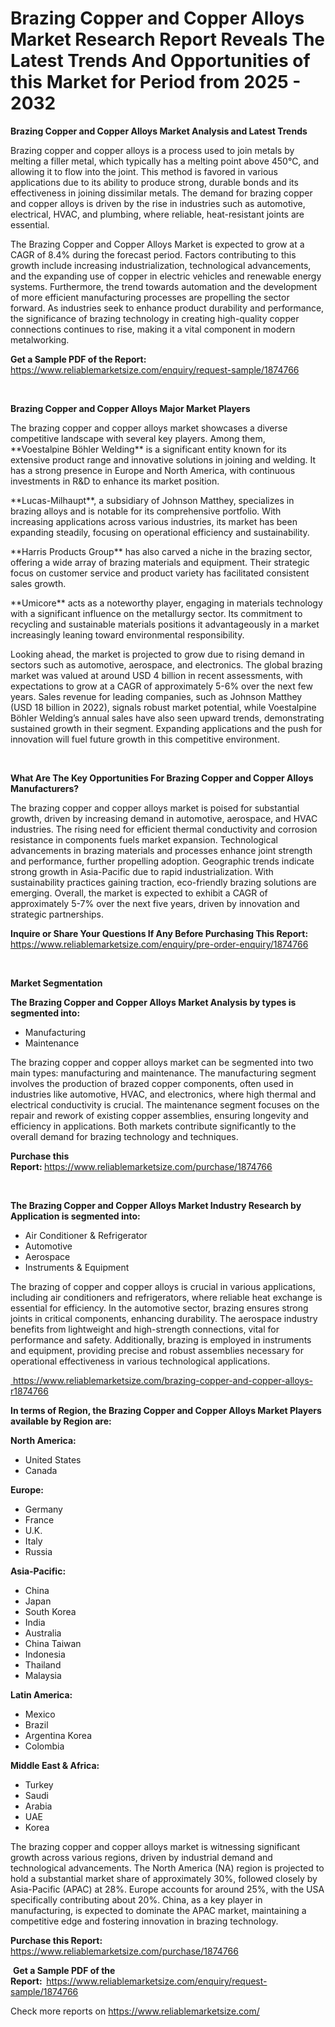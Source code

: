 <p><h1>Brazing Copper and Copper Alloys Market Research Report Reveals The Latest Trends And Opportunities of this Market for Period from 2025 - 2032</h1></p><p><strong>Brazing Copper and Copper Alloys Market Analysis and Latest Trends</strong></p>
<p><p>Brazing copper and copper alloys is a process used to join metals by melting a filler metal, which typically has a melting point above 450°C, and allowing it to flow into the joint. This method is favored in various applications due to its ability to produce strong, durable bonds and its effectiveness in joining dissimilar metals. The demand for brazing copper and copper alloys is driven by the rise in industries such as automotive, electrical, HVAC, and plumbing, where reliable, heat-resistant joints are essential.</p><p>The Brazing Copper and Copper Alloys Market is expected to grow at a CAGR of 8.4% during the forecast period. Factors contributing to this growth include increasing industrialization, technological advancements, and the expanding use of copper in electric vehicles and renewable energy systems. Furthermore, the trend towards automation and the development of more efficient manufacturing processes are propelling the sector forward. As industries seek to enhance product durability and performance, the significance of brazing technology in creating high-quality copper connections continues to rise, making it a vital component in modern metalworking.</p></p>
<p><strong>Get a Sample PDF of the Report:&nbsp;</strong> <a href="https://www.reliablemarketsize.com/enquiry/request-sample/1874766?utm_campaign=2233&utm_medium=2&utm_source=Github&utm_content=ia&utm_term=04022025&utm_id=brazing-copper-and-copper-alloys">https://www.reliablemarketsize.com/enquiry/request-sample/1874766</a></p>
<p>&nbsp;</p>
<p><strong>Brazing Copper and Copper Alloys Major Market Players</strong></p>
<p><p>The brazing copper and copper alloys market showcases a diverse competitive landscape with several key players. Among them, **Voestalpine Böhler Welding** is a significant entity known for its extensive product range and innovative solutions in joining and welding. It has a strong presence in Europe and North America, with continuous investments in R&D to enhance its market position.</p><p>**Lucas-Milhaupt**, a subsidiary of Johnson Matthey, specializes in brazing alloys and is notable for its comprehensive portfolio. With increasing applications across various industries, its market has been expanding steadily, focusing on operational efficiency and sustainability.</p><p>**Harris Products Group** has also carved a niche in the brazing sector, offering a wide array of brazing materials and equipment. Their strategic focus on customer service and product variety has facilitated consistent sales growth.</p><p>**Umicore** acts as a noteworthy player, engaging in materials technology with a significant influence on the metallurgy sector. Its commitment to recycling and sustainable materials positions it advantageously in a market increasingly leaning toward environmental responsibility.</p><p>Looking ahead, the market is projected to grow due to rising demand in sectors such as automotive, aerospace, and electronics. The global brazing market was valued at around USD 4 billion in recent assessments, with expectations to grow at a CAGR of approximately 5-6% over the next few years. Sales revenue for leading companies, such as Johnson Matthey (USD 18 billion in 2022), signals robust market potential, while Voestalpine Böhler Welding’s annual sales have also seen upward trends, demonstrating sustained growth in their segment. Expanding applications and the push for innovation will fuel future growth in this competitive environment.</p></p>
<p>&nbsp;</p>
<p><strong>What Are The Key Opportunities For Brazing Copper and Copper Alloys Manufacturers?</strong></p>
<p><p>The brazing copper and copper alloys market is poised for substantial growth, driven by increasing demand in automotive, aerospace, and HVAC industries. The rising need for efficient thermal conductivity and corrosion resistance in components fuels market expansion. Technological advancements in brazing materials and processes enhance joint strength and performance, further propelling adoption. Geographic trends indicate strong growth in Asia-Pacific due to rapid industrialization. With sustainability practices gaining traction, eco-friendly brazing solutions are emerging. Overall, the market is expected to exhibit a CAGR of approximately 5-7% over the next five years, driven by innovation and strategic partnerships.</p></p>
<p><strong>Inquire or Share Your Questions If Any Before Purchasing This Report:</strong> <a href="https://www.reliablemarketsize.com/enquiry/pre-order-enquiry/1874766?utm_campaign=2233&utm_medium=2&utm_source=Github&utm_content=ia&utm_term=04022025&utm_id=brazing-copper-and-copper-alloys">https://www.reliablemarketsize.com/enquiry/pre-order-enquiry/1874766</a></p>
<p>&nbsp;</p>
<p><strong>Market Segmentation</strong></p>
<p><strong>The Brazing Copper and Copper Alloys Market Analysis by types is segmented into:</strong></p>
<p><ul><li>Manufacturing</li><li>Maintenance</li></ul></p>
<p><p>The brazing copper and copper alloys market can be segmented into two main types: manufacturing and maintenance. The manufacturing segment involves the production of brazed copper components, often used in industries like automotive, HVAC, and electronics, where high thermal and electrical conductivity is crucial. The maintenance segment focuses on the repair and rework of existing copper assemblies, ensuring longevity and efficiency in applications. Both markets contribute significantly to the overall demand for brazing technology and techniques.</p></p>
<p><strong>Purchase this Report:&nbsp;</strong><a href="https://www.reliablemarketsize.com/purchase/1874766?utm_campaign=2233&utm_medium=2&utm_source=Github&utm_content=ia&utm_term=04022025&utm_id=brazing-copper-and-copper-alloys">https://www.reliablemarketsize.com/purchase/1874766</a></p>
<p>&nbsp;</p>
<p><strong>The Brazing Copper and Copper Alloys Market Industry Research by Application is segmented into:</strong></p>
<p><ul><li>Air Conditioner & Refrigerator</li><li>Automotive</li><li>Aerospace</li><li>Instruments & Equipment</li></ul></p>
<p><p>The brazing of copper and copper alloys is crucial in various applications, including air conditioners and refrigerators, where reliable heat exchange is essential for efficiency. In the automotive sector, brazing ensures strong joints in critical components, enhancing durability. The aerospace industry benefits from lightweight and high-strength connections, vital for performance and safety. Additionally, brazing is employed in instruments and equipment, providing precise and robust assemblies necessary for operational effectiveness in various technological applications.</p></p>
<p><a href="https://www.reliablemarketsize.com/brazing-copper-and-copper-alloys-r1874766?utm_campaign=2233&utm_medium=2&utm_source=Github&utm_content=ia&utm_term=04022025&utm_id=brazing-copper-and-copper-alloys">&nbsp;https://www.reliablemarketsize.com/brazing-copper-and-copper-alloys-r1874766</a></p>
<p><strong>In terms of Region, the Brazing Copper and Copper Alloys Market Players available by Region are:</strong></p>
<p>
    <p> <strong> North America: </strong>
        <ul>
            <li>United States</li>
            <li>Canada</li>
        </ul>
        </p> 
    <p> <strong> Europe: </strong>
        <ul>
            <li>Germany</li>
            <li>France</li>
            <li>U.K.</li>
            <li>Italy</li>
            <li>Russia</li>
        </ul>
        </p> 
    <p> <strong> Asia-Pacific: </strong>
        <ul>
            <li>China</li>
            <li>Japan</li>
            <li>South Korea</li>
            <li>India</li>
            <li>Australia</li>
            <li>China Taiwan</li>
            <li>Indonesia</li>
            <li>Thailand</li>
            <li>Malaysia</li>
        </ul>
        </p> 
    <p> <strong> Latin America: </strong>
        <ul>
            <li>Mexico</li>
            <li>Brazil</li>
            <li>Argentina Korea</li>
            <li>Colombia</li>
        </ul>
        </p> 
    <p> <strong> Middle East & Africa: </strong>
        <ul>
            <li>Turkey</li>
            <li>Saudi</li>
            <li>Arabia</li>
            <li>UAE</li>
            <li>Korea</li>
        </ul>
    </p>
    </p>
<p><p>The brazing copper and copper alloys market is witnessing significant growth across various regions, driven by industrial demand and technological advancements. The North America (NA) region is projected to hold a substantial market share of approximately 30%, followed closely by Asia-Pacific (APAC) at 28%. Europe accounts for around 25%, with the USA specifically contributing about 20%. China, as a key player in manufacturing, is expected to dominate the APAC market, maintaining a competitive edge and fostering innovation in brazing technology.</p></p>
<p><strong>Purchase this Report: </strong><a href="https://www.reliablemarketsize.com/purchase/1874766?utm_campaign=2233&utm_medium=2&utm_source=Github&utm_content=ia&utm_term=04022025&utm_id=brazing-copper-and-copper-alloys">https://www.reliablemarketsize.com/purchase/1874766</a></p>
<p>&nbsp;<strong>Get a Sample PDF of the Report:&nbsp;&nbsp;</strong><a href="https://www.reliablemarketsize.com/enquiry/request-sample/1874766?utm_campaign=2233&utm_medium=2&utm_source=Github&utm_content=ia&utm_term=04022025&utm_id=brazing-copper-and-copper-alloys">https://www.reliablemarketsize.com/enquiry/request-sample/1874766</a></p>
<p><strong></strong></p>
<p>Check more reports on <a href="https://www.reliablemarketsize.com/?utm_campaign=2233&utm_medium=2&utm_source=Github&utm_content=ia&utm_term=04022025&utm_id=brazing-copper-and-copper-alloys">https://www.reliablemarketsize.com/</a></p>